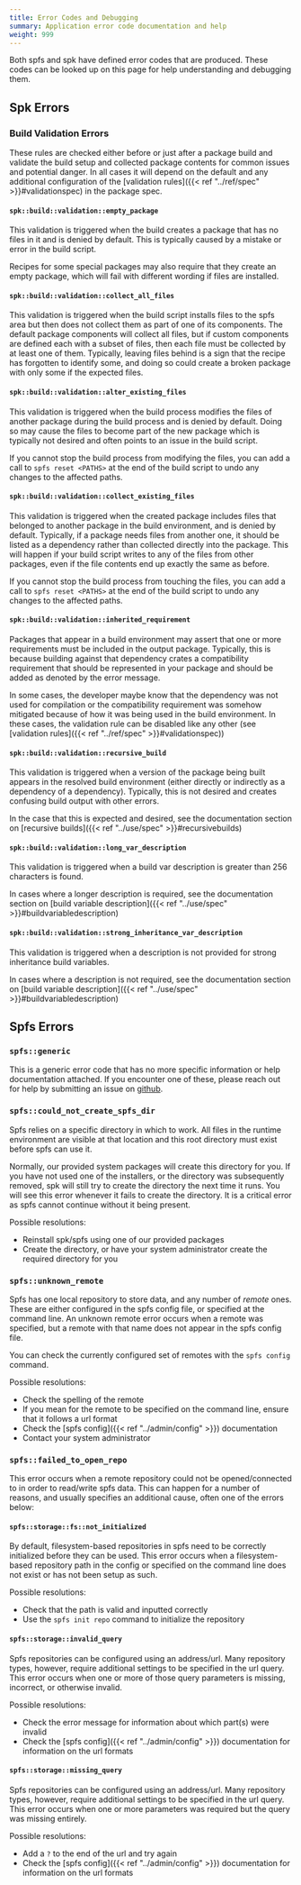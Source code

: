 ```yaml
---
title: Error Codes and Debugging
summary: Application error code documentation and help
weight: 999
---
```


Both spfs and spk have defined error codes that are produced. These codes can be looked up on this page for help understanding and debugging them.

## Spk Errors

### Build Validation Errors

These rules are checked either before or just after a package build and validate the build setup and collected package contents for common issues and potential danger. In all cases it will depend on the default and any additional configuration of the [validation rules]({{< ref "../ref/spec" >}}#validationspec) in the package spec.

#### `spk::build::validation::empty_package`

This validation is triggered when the build creates a package that has no files in it and is denied by default. This is typically caused by a mistake or error in the build script.

Recipes for some special packages may also require that they create an empty package, which will fail with different wording if files are installed.

#### `spk::build::validation::collect_all_files`

This validation is triggered when the build script installs files to the spfs area but then does not collect them as part of one of its components. The default package components will collect all files, but if custom components are defined each with a subset of files, then each file must be collected by at least one of them. Typically, leaving files behind is a sign that the recipe has forgotten to identify some, and doing so could create a broken package with only some if the expected files.

#### `spk::build::validation::alter_existing_files`

This validation is triggered when the build process modifies the files of another package during the build process and is denied by default. Doing so may cause the files to become part of the new package which is typically not desired and often points to an issue in the build script.

If you cannot stop the build process from modifying the files, you can add a call to `spfs reset <PATHS>` at the end of the build script to undo any changes to the affected paths.

#### `spk::build::validation::collect_existing_files`

This validation is triggered when the created package includes files that belonged to another package in the build environment, and is denied by default. Typically, if a package needs files from another one, it should be listed as a dependency rather than collected directly into the package. This will happen if your build script writes to any of the files from other packages, even if the file contents end up exactly the same as before.

If you cannot stop the build process from touching the files, you can add a call to `spfs reset <PATHS>` at the end of the build script to undo any changes to the affected paths.

#### `spk::build::validation::inherited_requirement`

Packages that appear in a build environment may assert that one or more requirements must be included in the output package. Typically, this is because building against that dependency crates a compatibility requirement that should be represented in your package and should be added as denoted by the error message.

In some cases, the developer maybe know that the dependency was not used for compilation or the compatibility requirement was somehow mitigated because of how it was being used in the build environment. In these cases, the validation rule can be disabled like any other (see [validation rules]({{< ref "../ref/spec" >}}#validationspec))

#### `spk::build::validation::recursive_build`

This validation is triggered when a version of the package being built appears in the resolved build environment (either directly or indirectly as a dependency of a dependency). Typically, this is not desired and creates confusing build output with other errors.

In the case that this is expected and desired, see the documentation section on [recursive builds]({{< ref "../use/spec" >}}#recursivebuilds)

#### `spk::build::validation::long_var_description`

This validation is triggered when a build var description is greater than 256 characters is found.

In cases where a longer description is required, see the documentation section on [build variable description]({{< ref "../use/spec" >}}#buildvariabledescription)

#### `spk::build::validation::strong_inheritance_var_description`

This validation is triggered when a description is not provided for strong inheritance build variables.

In cases where a description is not required, see the documentation section on [build variable description]({{< ref "../use/spec" >}}#buildvariabledescription)

## Spfs Errors

### `spfs::generic`

This is a generic error code that has no more specific information or help documentation attached. If you encounter one of these, please reach out for help by submitting an issue on [github](https://github.com/imageworks/spk).

### `spfs::could_not_create_spfs_dir`

Spfs relies on a specific directory in which to work. All files in the runtime environment are visible at that location and this root directory must exist before spfs can use it.

Normally, our provided system packages will create this directory for you. If you have not used one of the installers, or the directory was subsequently removed, spk will still try to create the directory the next time it runs. You will see this error whenever it fails to create the directory. It is a critical error as spfs cannot continue without it being present.

Possible resolutions:

- Reinstall spk/spfs using one of our provided packages
- Create the directory, or have your system administrator create the required directory for you

### `spfs::unknown_remote`

Spfs has one local repository to store data, and any number of _remote_ ones. These are either configured in the spfs config file, or specified at the command line. An unknown remote error occurs when a remote was specified, but a remote with that name does not appear in the spfs config file.

You can check the currently configured set of remotes with the `spfs config` command.

Possible resolutions:

- Check the spelling of the remote
- If you mean for the remote to be specified on the command line, ensure that it follows a url format
- Check the [spfs config]({{< ref "../admin/config" >}}) documentation
- Contact your system administrator

### `spfs::failed_to_open_repo`

This error occurs when a remote repository could not be opened/connected to in order to read/write spfs data. This can happen for a number of reasons, and usually specifies an additional cause, often one of the errors below:

<!-- OpenRepositoryError  -->

#### `spfs::storage::fs::not_initialized`

By default, filesystem-based repositories in spfs need to be correctly initialized before they can be used. This error occurs when a filesystem-based repository path in the config or specified on the command line does not exist or has not been setup as such.

Possible resolutions:

- Check that the path is valid and inputted correctly
- Use the `spfs init repo` command to initialize the repository

#### `spfs::storage::invalid_query`

Spfs repositories can be configured using an address/url. Many repository types, however, require additional settings to be specified in the url query. This error occurs when one or more of those query parameters is missing, incorrect, or otherwise invalid.

Possible resolutions:

- Check the error message for information about which part(s) were invalid
- Check the [spfs config]({{< ref "../admin/config" >}}) documentation for information on the url formats

#### `spfs::storage::missing_query`

Spfs repositories can be configured using an address/url. Many repository types, however, require additional settings to be specified in the url query. This error occurs when one or more parameters was required but the query was missing entirely.

Possible resolutions:

- Add a `?` to the end of the url and try again
- Check the [spfs config]({{< ref "../admin/config" >}}) documentation for information on the url formats
